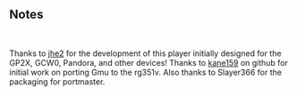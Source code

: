 ## Notes
<br/>

Thanks to [jhe2](https://github.com/jhe2/gmu) for the development of this player initially designed for the GP2X, GCW0, Pandora, and other devices!  Thanks to [kane159](https://github.com/kane159/gmu-rk3326) on github for initial work on porting Gmu to the rg351v.  Also thanks to Slayer366 for the packaging for portmaster.
<br/>

